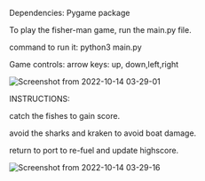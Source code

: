 Dependencies: Pygame package



To play the fisher-man game, run the main.py file.

command to run it:
python3 main.py

Game controls:
arrow keys: up, down,left,right

![Screenshot from 2022-10-14 03-29-01](https://user-images.githubusercontent.com/20890105/195718834-31a33595-e8cf-4e77-8906-3091133182ab.png)




INSTRUCTIONS:

catch the fishes to gain score.

avoid the sharks and kraken to avoid boat damage.

return to port to re-fuel and update highscore.


![Screenshot from 2022-10-14 03-29-16](https://user-images.githubusercontent.com/20890105/195718914-95591250-b9d1-4234-998a-0da0f0a663ac.png)
